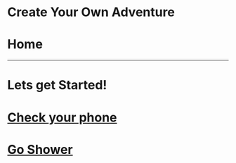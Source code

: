 # Create Your Own Adventure
# Home
---
# Lets get Started!
# [Check your phone](1st-task/1st-task.md)
# [Go Shower](2nd-task/2nd-task.md)